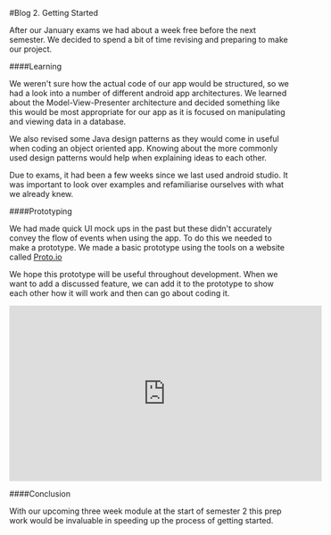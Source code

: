 #Blog 2. Getting Started

After our January exams we had about a week free before the next semester. We decided to spend a bit of time revising and preparing to make our project.

####Learning

We weren't sure how the actual code of our app would be structured, so we had a look into a number of different android app architectures. We learned about the Model-View-Presenter architecture and decided something like this would be most appropriate for our app as it is focused on manipulating and viewing data in a database.

We also revised some Java design patterns as they would come in useful when coding an object oriented app. Knowing about the more commonly used design patterns would help when explaining ideas to each other.

Due to exams, it had been a few weeks since we last used android studio. It was important to look over examples and refamiliarise ourselves with what we already knew.

####Prototyping

We had made quick UI mock ups in the past but these didn't accurately convey the flow of events when using the app. To do this we needed to make a prototype. We made a basic prototype using the tools on a website called [Proto.io](www.proto.io)

We hope this prototype will be useful throughout development. When we want to add a discussed feature, we can add it to the prototype to show each other how it will work and then can go about coding it.

<iframe width="560" height="315" src="https://www.youtube.com/embed/dHHmUF9gs70" frameborder="0" allowfullscreen></iframe>

####Conclusion
 
With our upcoming three week module at the start of semester 2 this prep work would be invaluable in speeding up the process of getting started.

